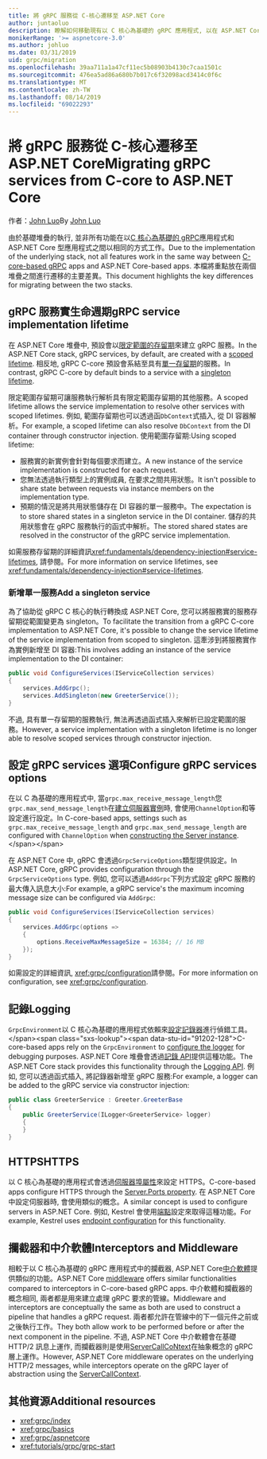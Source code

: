 ```yaml
---
title: 將 gRPC 服務從 C-核心遷移至 ASP.NET Core
author: juntaoluo
description: 瞭解如何移動現有以 C 核心為基礎的 gRPC 應用程式, 以在 ASP.NET Core 堆疊上執行。
monikerRange: '>= aspnetcore-3.0'
ms.author: johluo
ms.date: 03/31/2019
uid: grpc/migration
ms.openlocfilehash: 39aa711a1a47cf11ec5b08903b4130c7caa1501c
ms.sourcegitcommit: 476ea5ad86a680b7b017c6f32098acd3414c0f6c
ms.translationtype: MT
ms.contentlocale: zh-TW
ms.lasthandoff: 08/14/2019
ms.locfileid: "69022293"
---
```

# <a name="migrating-grpc-services-from-c-core-to-aspnet-core"></a><span data-ttu-id="91202-103">將 gRPC 服務從 C-核心遷移至 ASP.NET Core</span><span class="sxs-lookup"><span data-stu-id="91202-103">Migrating gRPC services from C-core to ASP.NET Core</span></span>

<span data-ttu-id="91202-104">作者：[John Luo](https://github.com/juntaoluo)</span><span class="sxs-lookup"><span data-stu-id="91202-104">By [John Luo](https://github.com/juntaoluo)</span></span>

<span data-ttu-id="91202-105">由於基礎堆疊的執行, 並非所有功能在以[C 核心為基礎的 gRPC](https://grpc.io/blog/grpc-stacks)應用程式和 ASP.NET Core 型應用程式之間以相同的方式工作。</span><span class="sxs-lookup"><span data-stu-id="91202-105">Due to the implementation of the underlying stack, not all features work in the same way between [C-core-based gRPC](https://grpc.io/blog/grpc-stacks) apps and ASP.NET Core-based apps.</span></span> <span data-ttu-id="91202-106">本檔將重點放在兩個堆疊之間進行遷移的主要差異。</span><span class="sxs-lookup"><span data-stu-id="91202-106">This document highlights the key differences for migrating between the two stacks.</span></span>

## <a name="grpc-service-implementation-lifetime"></a><span data-ttu-id="91202-107">gRPC 服務實生命週期</span><span class="sxs-lookup"><span data-stu-id="91202-107">gRPC service implementation lifetime</span></span>

<span data-ttu-id="91202-108">在 ASP.NET Core 堆疊中, 預設會以[限定範圍的存留期](xref:fundamentals/dependency-injection#service-lifetimes)來建立 gRPC 服務。</span><span class="sxs-lookup"><span data-stu-id="91202-108">In the ASP.NET Core stack, gRPC services, by default, are created with a [scoped lifetime](xref:fundamentals/dependency-injection#service-lifetimes).</span></span> <span data-ttu-id="91202-109">相反地, gRPC C-core 預設會系結至具有[單一存留期](xref:fundamentals/dependency-injection#service-lifetimes)的服務。</span><span class="sxs-lookup"><span data-stu-id="91202-109">In contrast, gRPC C-core by default binds to a service with a [singleton lifetime](xref:fundamentals/dependency-injection#service-lifetimes).</span></span>

<span data-ttu-id="91202-110">限定範圍存留期可讓服務執行解析具有限定範圍存留期的其他服務。</span><span class="sxs-lookup"><span data-stu-id="91202-110">A scoped lifetime allows the service implementation to resolve other services with scoped lifetimes.</span></span> <span data-ttu-id="91202-111">例如, 範圍存留期也可以透過函`DbContext`式插入, 從 DI 容器解析。</span><span class="sxs-lookup"><span data-stu-id="91202-111">For example, a scoped lifetime can also resolve `DbContext` from the DI container through constructor injection.</span></span> <span data-ttu-id="91202-112">使用範圍存留期:</span><span class="sxs-lookup"><span data-stu-id="91202-112">Using scoped lifetime:</span></span>

* <span data-ttu-id="91202-113">服務實的新實例會針對每個要求而建立。</span><span class="sxs-lookup"><span data-stu-id="91202-113">A new instance of the service implementation is constructed for each request.</span></span>
* <span data-ttu-id="91202-114">您無法透過執行類型上的實例成員, 在要求之間共用狀態。</span><span class="sxs-lookup"><span data-stu-id="91202-114">It isn't possible to share state between requests via instance members on the implementation type.</span></span>
* <span data-ttu-id="91202-115">預期的情況是將共用狀態儲存在 DI 容器的單一服務中。</span><span class="sxs-lookup"><span data-stu-id="91202-115">The expectation is to store shared states in a singleton service in the DI container.</span></span> <span data-ttu-id="91202-116">儲存的共用狀態會在 gRPC 服務執行的函式中解析。</span><span class="sxs-lookup"><span data-stu-id="91202-116">The stored shared states are resolved in the constructor of the gRPC service implementation.</span></span>

<span data-ttu-id="91202-117">如需服務存留期的詳細資訊<xref:fundamentals/dependency-injection#service-lifetimes>, 請參閱。</span><span class="sxs-lookup"><span data-stu-id="91202-117">For more information on service lifetimes, see <xref:fundamentals/dependency-injection#service-lifetimes>.</span></span>

### <a name="add-a-singleton-service"></a><span data-ttu-id="91202-118">新增單一服務</span><span class="sxs-lookup"><span data-stu-id="91202-118">Add a singleton service</span></span>

<span data-ttu-id="91202-119">為了協助從 gRPC C 核心的執行轉換成 ASP.NET Core, 您可以將服務實的服務存留期從範圍變更為 singleton。</span><span class="sxs-lookup"><span data-stu-id="91202-119">To facilitate the transition from a gRPC C-core implementation to ASP.NET Core, it's possible to change the service lifetime of the service implementation from scoped to singleton.</span></span> <span data-ttu-id="91202-120">這牽涉到將服務實作為實例新增至 DI 容器:</span><span class="sxs-lookup"><span data-stu-id="91202-120">This involves adding an instance of the service implementation to the DI container:</span></span>

```csharp
public void ConfigureServices(IServiceCollection services)
{
    services.AddGrpc();
    services.AddSingleton(new GreeterService());
}
```

<span data-ttu-id="91202-121">不過, 具有單一存留期的服務執行, 無法再透過函式插入來解析已設定範圍的服務。</span><span class="sxs-lookup"><span data-stu-id="91202-121">However, a service implementation with a singleton lifetime is no longer able to resolve scoped services through constructor injection.</span></span>

## <a name="configure-grpc-services-options"></a><span data-ttu-id="91202-122">設定 gRPC services 選項</span><span class="sxs-lookup"><span data-stu-id="91202-122">Configure gRPC services options</span></span>

<span data-ttu-id="91202-123">在以 C 為基礎的應用程式中, 當`grpc.max_receive_message_length`您`grpc.max_send_message_length`在[建立伺服器實例](https://grpc.io/grpc/csharp/api/Grpc.Core.Server.html#Grpc_Core_Server__ctor_System_Collections_Generic_IEnumerable_Grpc_Core_ChannelOption__)時, 會使用`ChannelOption`和等設定進行設定。</span><span class="sxs-lookup"><span data-stu-id="91202-123">In C-core-based apps, settings such as `grpc.max_receive_message_length` and `grpc.max_send_message_length` are configured with `ChannelOption` when [constructing the Server instance](https://grpc.io/grpc/csharp/api/Grpc.Core.Server.html#Grpc_Core_Server__ctor_System_Collections_Generic_IEnumerable_Grpc_Core_ChannelOption__).</span></span>

<span data-ttu-id="91202-124">在 ASP.NET Core 中, gRPC 會透過`GrpcServiceOptions`類型提供設定。</span><span class="sxs-lookup"><span data-stu-id="91202-124">In ASP.NET Core, gRPC provides configuration through the `GrpcServiceOptions` type.</span></span> <span data-ttu-id="91202-125">例如, 您可以透過`AddGrpc`下列方式設定 gRPC 服務的最大傳入訊息大小:</span><span class="sxs-lookup"><span data-stu-id="91202-125">For example, a gRPC service's the maximum incoming message size can be configured via `AddGrpc`:</span></span>

```csharp
public void ConfigureServices(IServiceCollection services)
{
    services.AddGrpc(options =>
    {
        options.ReceiveMaxMessageSize = 16384; // 16 MB
    });
}
```

<span data-ttu-id="91202-126">如需設定的詳細資訊, <xref:grpc/configuration>請參閱。</span><span class="sxs-lookup"><span data-stu-id="91202-126">For more information on configuration, see <xref:grpc/configuration>.</span></span>

## <a name="logging"></a><span data-ttu-id="91202-127">記錄</span><span class="sxs-lookup"><span data-stu-id="91202-127">Logging</span></span>

<span data-ttu-id="91202-128">`GrpcEnvironment`以 C 核心為基礎的應用程式依賴來[設定記錄器](https://grpc.io/grpc/csharp/api/Grpc.Core.GrpcEnvironment.html?q=size#Grpc_Core_GrpcEnvironment_SetLogger_Grpc_Core_Logging_ILogger_)進行偵錯工具。</span><span class="sxs-lookup"><span data-stu-id="91202-128">C-core-based apps rely on the `GrpcEnvironment` to [configure the logger](https://grpc.io/grpc/csharp/api/Grpc.Core.GrpcEnvironment.html?q=size#Grpc_Core_GrpcEnvironment_SetLogger_Grpc_Core_Logging_ILogger_) for debugging purposes.</span></span> <span data-ttu-id="91202-129">ASP.NET Core 堆疊會透過[記錄 API](xref:fundamentals/logging/index)提供這種功能。</span><span class="sxs-lookup"><span data-stu-id="91202-129">The ASP.NET Core stack provides this functionality through the [Logging API](xref:fundamentals/logging/index).</span></span> <span data-ttu-id="91202-130">例如, 您可以透過函式插入, 將記錄器新增至 gRPC 服務:</span><span class="sxs-lookup"><span data-stu-id="91202-130">For example, a logger can be added to the gRPC service via constructor injection:</span></span>

```csharp
public class GreeterService : Greeter.GreeterBase
{
    public GreeterService(ILogger<GreeterService> logger)
    {
    }
}
```

## <a name="https"></a><span data-ttu-id="91202-131">HTTPS</span><span class="sxs-lookup"><span data-stu-id="91202-131">HTTPS</span></span>

<span data-ttu-id="91202-132">以 C 核心為基礎的應用程式會透過[伺服器埠屬性](https://grpc.io/grpc/csharp/api/Grpc.Core.Server.html#Grpc_Core_Server_Ports)來設定 HTTPS。</span><span class="sxs-lookup"><span data-stu-id="91202-132">C-core-based apps configure HTTPS through the [Server.Ports property](https://grpc.io/grpc/csharp/api/Grpc.Core.Server.html#Grpc_Core_Server_Ports).</span></span> <span data-ttu-id="91202-133">在 ASP.NET Core 中設定伺服器時, 會使用類似的概念。</span><span class="sxs-lookup"><span data-stu-id="91202-133">A similar concept is used to configure servers in ASP.NET Core.</span></span> <span data-ttu-id="91202-134">例如, Kestrel 會使用[端點](xref:fundamentals/servers/kestrel#endpoint-configuration)設定來取得這種功能。</span><span class="sxs-lookup"><span data-stu-id="91202-134">For example, Kestrel uses [endpoint configuration](xref:fundamentals/servers/kestrel#endpoint-configuration) for this functionality.</span></span>

## <a name="interceptors-and-middleware"></a><span data-ttu-id="91202-135">攔截器和中介軟體</span><span class="sxs-lookup"><span data-stu-id="91202-135">Interceptors and Middleware</span></span>

<span data-ttu-id="91202-136">相較于以 C 核心為基礎的 gRPC 應用程式中的攔截器, ASP.NET Core[中介軟體](xref:fundamentals/middleware/index)提供類似的功能。</span><span class="sxs-lookup"><span data-stu-id="91202-136">ASP.NET Core [middleware](xref:fundamentals/middleware/index) offers similar functionalities compared to interceptors in C-core-based gRPC apps.</span></span> <span data-ttu-id="91202-137">中介軟體和攔截器的概念相同, 兩者都是用來建立處理 gRPC 要求的管線。</span><span class="sxs-lookup"><span data-stu-id="91202-137">Middleware and interceptors are conceptually the same as both are used to construct a pipeline that handles a gRPC request.</span></span> <span data-ttu-id="91202-138">兩者都允許在管線中的下一個元件之前或之後執行工作。</span><span class="sxs-lookup"><span data-stu-id="91202-138">They both allow work to be performed before or after the next component in the pipeline.</span></span> <span data-ttu-id="91202-139">不過, ASP.NET Core 中介軟體會在基礎 HTTP/2 訊息上運作, 而攔截器則是使用[ServerCallCoNtext](https://grpc.io/grpc/csharp/api/Grpc.Core.ServerCallContext.html)在抽象概念的 gRPC 層上運作。</span><span class="sxs-lookup"><span data-stu-id="91202-139">However, ASP.NET Core middleware operates on the underlying HTTP/2 messages, while interceptors operate on the gRPC layer of abstraction using the [ServerCallContext](https://grpc.io/grpc/csharp/api/Grpc.Core.ServerCallContext.html).</span></span>

## <a name="additional-resources"></a><span data-ttu-id="91202-140">其他資源</span><span class="sxs-lookup"><span data-stu-id="91202-140">Additional resources</span></span>

* <xref:grpc/index>
* <xref:grpc/basics>
* <xref:grpc/aspnetcore>
* <xref:tutorials/grpc/grpc-start>
